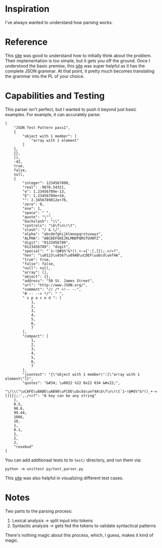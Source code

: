 # Inspiration
I've always wanted to understand how parsing works.

# Reference
This [site](https://notes.eatonphil.com/writing-a-simple-json-parser.html) was good to understand how to initially think about the problem. Their implementation is too simple, but it gets you off the ground.
Once I understood the basic premise, this [site](https://www.crockford.com/mckeeman.html) was super helpful as it has the complete JSON grammar.
At that point, it pretty much becomes translating the grammar into the PL of your choice.

# Capabilities and Testing
This parser isn't perfect, but I wanted to push it beyond just basic examples. For example, it can accurately parse:

```
[
    "JSON Test Pattern pass1",
    {
        "object with 1 member": [
            "array with 1 element"
        ]
    },
    {},
    [],
    -42,
    true,
    false,
    null,
    {
        "integer": 1234567890,
        "real": -9876.54321,
        "e": 1.23456789e-13,
        "E": 1.23456789e+34,
        "": 2.3456789012e+76,
        "zero": 0,
        "one": 1,
        "space": " ",
        "quote": "\"",
        "backslash": "\\",
        "controls": "\b\f\n\r\t",
        "slash": "/ & \/",
        "alpha": "abcdefghijklmnopqrstuvwyz",
        "ALPHA": "ABCDEFGHIJKLMNOPQRSTUVWYZ",
        "digit": "0123456789",
        "0123456789": "digit",
        "special": "`1~!@#$%^&*()_+-={':[,]}|;.</>?",
        "hex": "\u0123\u4567\u89AB\uCDEF\uabcd\uef4A",
        "true": true,
        "false": false,
        "null": null,
        "array": [],
        "object": {},
        "address": "50 St. James Street",
        "url": "http://www.JSON.org/",
        "comment": "// /* <!-- --",
        "# -- --> */": " ",
        " s p a c e d ": [
            1,
            2,
            3,
            4,
            5,
            6,
            7
        ],
        "compact": [
            1,
            2,
            3,
            4,
            5,
            6,
            7
        ],
        "jsontext": "{\"object with 1 member\":[\"array with 1 element\"]}",
        "quotes": "&#34; \u0022 %22 0x22 034 &#x22;",
        "\/\\\"\uCAFE\uBABE\uAB98\uFCDE\ubcda\uef4A\b\f\n\r\t`1~!@#$%^&*()_+-=[]{}|;:',./<>?": "A key can be any string"
    },
    0.5,
    98.6,
    99.44,
    1066,
    10,
    1,
    0.1,
    1,
    2,
    2,
    "rosebud"
]
```

You can add addtionaal tests to to ```test/``` directory, and run them via:

```
python -m unittest py/test_parser.py
```

This [site](https://jsonlint.com/) was also helpful in visualizing different test cases.

# Notes
Two parts to the parsing process:
1) Lexical analysis -> split input into tokens
2) Syntactic analysis -> gets fed the tokens to validate syntactical patterns

There's nothing magic about this process, which, I guess, makes it kind of magic.

